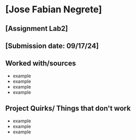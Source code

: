 # [Jose Fabian Negrete]
## [Assignment Lab2]
## [Submission date: 09/17/24]
## Worked with/sources 
* example
* example
* example
* example
## Project Quirks/ Things that don't work
* example
* example
* example
